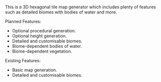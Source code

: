 This is a 3D hexagonal tile map generator which includes plenty of features such as detailed biomes with bodies of water and more.

Planned Features:

- Optional procedural generation.
- Optional height generation.
- Detailed and customisable biomes.
- Biome-dependent bodies of water.
- Biome-dependent vegetation.

Existing Features:

- Basic map generation.
- Detailed and customisable biomes.
